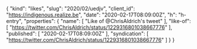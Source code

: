 {
  "kind": "likes",
  "slug": "2020/02/uedjv",
  "client_id": "https://indigenous.realize.be",
  "date": "2020-02-17T08:09:00Z",
  "h": "h-entry",
  "properties": {
    "name": [
      "Like of @ChrisAldrich's tweet"
    ],
    "like-of": [
      "https://twitter.com/ChrisAldrich/status/1229316801038667776"
    ],
    "published": [
      "2020-02-17T08:09:00Z"
    ],
    "syndication": [
      "https://twitter.com/ChrisAldrich/status/1229316801038667776"
    ]
  }
}
